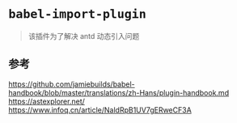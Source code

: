 # `babel-import-plugin`

> 该插件为了解决 antd 动态引入问题

## 参考

https://github.com/jamiebuilds/babel-handbook/blob/master/translations/zh-Hans/plugin-handbook.md
https://astexplorer.net/
https://www.infoq.cn/article/NaldRpB1UV7gERweCF3A
